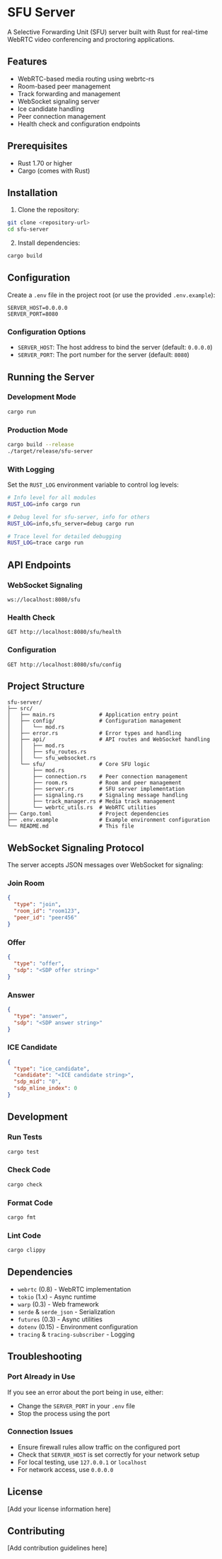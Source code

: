 # SFU Server

A Selective Forwarding Unit (SFU) server built with Rust for real-time WebRTC video conferencing and proctoring applications.

## Features

- WebRTC-based media routing using webrtc-rs
- Room-based peer management
- Track forwarding and management
- WebSocket signaling server
- Ice candidate handling
- Peer connection management
- Health check and configuration endpoints

## Prerequisites

- Rust 1.70 or higher
- Cargo (comes with Rust)

## Installation

1. Clone the repository:
```bash
git clone <repository-url>
cd sfu-server
```

2. Install dependencies:
```bash
cargo build
```

## Configuration

Create a `.env` file in the project root (or use the provided `.env.example`):

```env
SERVER_HOST=0.0.0.0
SERVER_PORT=8080
```

### Configuration Options

- `SERVER_HOST`: The host address to bind the server (default: `0.0.0.0`)
- `SERVER_PORT`: The port number for the server (default: `8080`)

## Running the Server

### Development Mode

```bash
cargo run
```

### Production Mode

```bash
cargo build --release
./target/release/sfu-server
```

### With Logging

Set the `RUST_LOG` environment variable to control log levels:

```bash
# Info level for all modules
RUST_LOG=info cargo run

# Debug level for sfu-server, info for others
RUST_LOG=info,sfu_server=debug cargo run

# Trace level for detailed debugging
RUST_LOG=trace cargo run
```

## API Endpoints

### WebSocket Signaling
```
ws://localhost:8080/sfu
```

### Health Check
```
GET http://localhost:8080/sfu/health
```

### Configuration
```
GET http://localhost:8080/sfu/config
```

## Project Structure

```
sfu-server/
├── src/
│   ├── main.rs              # Application entry point
│   ├── config/              # Configuration management
│   │   └── mod.rs
│   ├── error.rs             # Error types and handling
│   ├── api/                 # API routes and WebSocket handling
│   │   ├── mod.rs
│   │   ├── sfu_routes.rs
│   │   └── sfu_websocket.rs
│   └── sfu/                 # Core SFU logic
│       ├── mod.rs
│       ├── connection.rs    # Peer connection management
│       ├── room.rs          # Room and peer management
│       ├── server.rs        # SFU server implementation
│       ├── signaling.rs     # Signaling message handling
│       ├── track_manager.rs # Media track management
│       └── webrtc_utils.rs  # WebRTC utilities
├── Cargo.toml               # Project dependencies
├── .env.example             # Example environment configuration
└── README.md                # This file
```

## WebSocket Signaling Protocol

The server accepts JSON messages over WebSocket for signaling:

### Join Room
```json
{
  "type": "join",
  "room_id": "room123",
  "peer_id": "peer456"
}
```

### Offer
```json
{
  "type": "offer",
  "sdp": "<SDP offer string>"
}
```

### Answer
```json
{
  "type": "answer",
  "sdp": "<SDP answer string>"
}
```

### ICE Candidate
```json
{
  "type": "ice_candidate",
  "candidate": "<ICE candidate string>",
  "sdp_mid": "0",
  "sdp_mline_index": 0
}
```

## Development

### Run Tests
```bash
cargo test
```

### Check Code
```bash
cargo check
```

### Format Code
```bash
cargo fmt
```

### Lint Code
```bash
cargo clippy
```

## Dependencies

- `webrtc` (0.8) - WebRTC implementation
- `tokio` (1.x) - Async runtime
- `warp` (0.3) - Web framework
- `serde` & `serde_json` - Serialization
- `futures` (0.3) - Async utilities
- `dotenv` (0.15) - Environment configuration
- `tracing` & `tracing-subscriber` - Logging

## Troubleshooting

### Port Already in Use
If you see an error about the port being in use, either:
- Change the `SERVER_PORT` in your `.env` file
- Stop the process using the port

### Connection Issues
- Ensure firewall rules allow traffic on the configured port
- Check that `SERVER_HOST` is set correctly for your network setup
- For local testing, use `127.0.0.1` or `localhost`
- For network access, use `0.0.0.0`

## License

[Add your license information here]

## Contributing

[Add contribution guidelines here]
